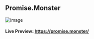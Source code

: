 ## Promise.Monster

![image](https://user-images.githubusercontent.com/5999852/191381416-5c4d44f1-94a8-4d27-bae0-78db2728c685.png)

#### Live Preview: https://promise.monster/
